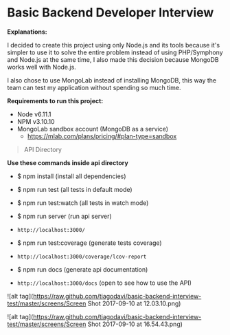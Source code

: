 # Basic Backend Developer Interview

**Explanations:**

I decided to create this project using only Node.js and its tools because it's simpler
to use it to solve the entire problem instead of using PHP/Symphony and Node.js at the same time, I also made this decision because MongoDB works well with Node.js.

I also chose to use MongoLab instead of installing
MongoDB, this way the team can test my application
without spending so much time.

**Requirements to run this project:**

- Node v6.11.1
- NPM  v3.10.10
- MongoLab sandbox account (MongoDB as a service)
  - https://mlab.com/plans/pricing/#plan-type=sandbox

> API Directory

**Use these commands inside api directory**

-  $ npm install (install all dependencies)

-  $ npm run test (all tests in default mode)

-  $ npm run test:watch (all tests in watch mode)

-  $ npm run server (run api server)
  - `http://localhost:3000/`


-  $ npm run test:coverage (generate tests coverage)

  - `http://localhost:3000/coverage/lcov-report`


-  $ npm run docs (generate api documentation)

  - `http://localhost:3000/docs` (open to see how to use the API)

![alt tag](https://raw.github.com/tiagodavi/basic-backend-interview-test/master/screens/Screen Shot 2017-09-10 at 12.03.10.png)

![alt tag](https://raw.github.com/tiagodavi/basic-backend-interview-test/master/screens/Screen Shot 2017-09-10 at 16.54.43.png)
